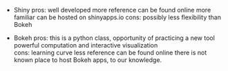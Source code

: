 * Shiny
pros: well developed
      more reference can be found online
      more familiar
      can be hosted on shinyapps.io
cons: possibly less flexibility than Bokeh 

* Bokeh
pros: this is a python class, opportunity of practicing a new tool
      powerful computation and interactive visualization    
cons: learning curve
      less reference can be found online
      there is not known place to host Bokeh apps, to our knowledge. 
